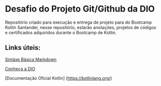 # Desafio do Projeto Git/Github da DIO
Repositório criado para execução e entrega de projeto para  do Bootcamp Kotlin Santander, nesse repositório, estarão anotações, projetos de códigos e certificados adquiridos durante o Bootcamp de Kotlin.

## Links úteis:
[Sintáxe Básica Markdown](https://www.markdownguide.org/basic-syntax/)

[Conheça a DIO](https://web.dio.me/)

[Documentação Oficial Kotlin] (https://kotlinlang.org/)
